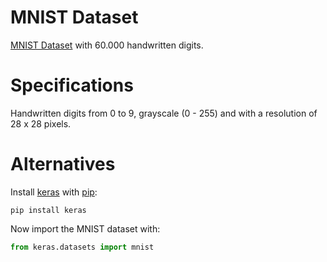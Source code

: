 # MNIST Dataset
[MNIST Dataset](http://yann.lecun.com/exdb/mnist/) with 60.000 handwritten digits.

# Specifications
Handwritten digits from 0 to 9, grayscale (0 - 255) and with a resolution of 28 x 28 pixels. 

# Alternatives
Install [keras](https://keras.io/) with [pip](https://pypi.org/project/pip/):
```
pip install keras
```
Now import the MNIST dataset with:
```python
from keras.datasets import mnist
```
